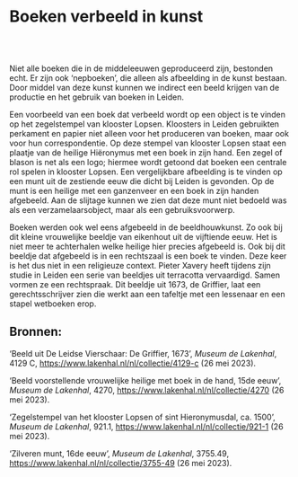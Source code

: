 # Boeken verbeeld in kunst
<br><br>

Niet alle boeken die in de middeleeuwen geproduceerd zijn, bestonden echt. Er zijn ook ‘nepboeken’, die alleen als afbeelding in de kunst bestaan. Door middel van deze kunst kunnen we indirect een beeld krijgen van de productie en het gebruik van boeken in Leiden.

Een voorbeeld van een boek dat verbeeld wordt op een object is te vinden op het zegelstempel van klooster Lopsen. Kloosters in Leiden gebruikten perkament en papier niet alleen voor het produceren van boeken, maar ook voor hun correspondentie. Op deze stempel van klooster Lopsen staat een plaatje van de heilige Hiëronymus met een boek in zijn hand. Een zegel of blason is net als een logo; hiermee wordt getoond dat boeken een centrale rol spelen in klooster Lopsen. Een vergelijkbare afbeelding is te vinden op een munt uit de zestiende eeuw die dicht bij Leiden is gevonden. Op de munt is een heilige met een ganzenveer en een boek in zijn handen afgebeeld. Aan de slijtage kunnen we zien dat deze munt niet bedoeld was als een verzamelaarsobject, maar als een gebruiksvoorwerp.

Boeken werden ook wel eens afgebeeld in de beeldhouwkunst. Zo ook bij dit kleine vrouwelijke beeldje van eikenhout uit de vijftiende eeuw. Het is niet meer te achterhalen welke heilige hier precies afgebeeld is. Ook bij dit beeldje dat afgebeeld is in een rechtszaal is een boek te vinden. Deze keer is het dus niet in een religieuze context. Pieter Xavery heeft tijdens zijn studie in Leiden een serie van beeldjes uit terracotta vervaardigd. Samen vormen ze een rechtspraak. Dit beeldje uit 1673, de Griffier, laat een gerechtsschrijver zien die werkt aan een tafeltje met een lessenaar en een stapel wetboeken erop.

## Bronnen:

‘Beeld uit De Leidse Vierschaar: De Griffier, 1673’, *Museum de Lakenhal*, 4129 C, <https://www.lakenhal.nl/nl/collectie/4129-c> (26 mei 2023).

‘Beeld voorstellende vrouwelijke heilige met boek in de hand, 15de eeuw’, *Museum de Lakenhal*, 4270, <https://www.lakenhal.nl/nl/collectie/4270> (26 mei 2023).

‘Zegelstempel van het klooster Lopsen of sint Hieronymusdal, ca. 1500’, *Museum de Lakenhal*, 921.1, <https://www.lakenhal.nl/nl/collectie/921-1> (26 mei 2023).

‘Zilveren munt, 16de eeuw’, *Museum de Lakenhal*, 3755.49, <https://www.lakenhal.nl/nl/collectie/3755-49> (26 mei 2023).
